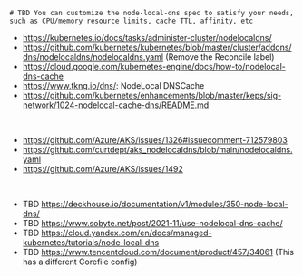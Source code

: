 ```
# TBD You can customize the node-local-dns spec to satisfy your needs, such as CPU/memory resource limits, cache TTL, affinity, etc
```

- https://kubernetes.io/docs/tasks/administer-cluster/nodelocaldns/
- https://github.com/kubernetes/kubernetes/blob/master/cluster/addons/dns/nodelocaldns/nodelocaldns.yaml (Remove the Reconcile label)
- https://cloud.google.com/kubernetes-engine/docs/how-to/nodelocal-dns-cache
- https://www.tkng.io/dns/: NodeLocal DNSCache
- https://github.com/kubernetes/enhancements/blob/master/keps/sig-network/1024-nodelocal-cache-dns/README.md
<br>

- https://github.com/Azure/AKS/issues/1326#issuecomment-712579803
- https://github.com/curtdept/aks_nodelocaldns/blob/main/nodelocaldns.yaml
- https://github.com/Azure/AKS/issues/1492
<br>

- TBD https://deckhouse.io/documentation/v1/modules/350-node-local-dns/
- TBD https://www.sobyte.net/post/2021-11/use-nodelocal-dns-cache/
- TBD https://cloud.yandex.com/en/docs/managed-kubernetes/tutorials/node-local-dns
- TBD https://www.tencentcloud.com/document/product/457/34061 (This has a different Corefile config)
